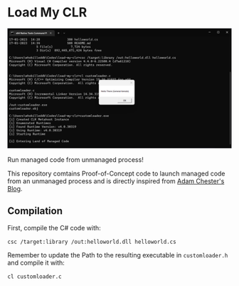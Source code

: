 # Load My CLR

![](./img/poc.png)

Run managed code from unmanaged process!

This repository comtains Proof-of-Concept code to launch managed code from an unmanaged process and is directly inspired from [Adam Chester's Blog](https://www.mdsec.co.uk/2020/03/hiding-your-net-etw/).

## Compilation
First, compile the C# code with: 
```
csc /target:library /out:helloworld.dll helloworld.cs
```

Remember to update the Path to the resulting executable in `customloader.h` and compile it with:
```
cl customloader.c
```
